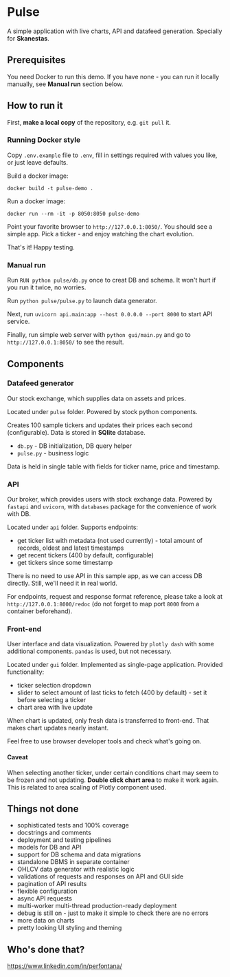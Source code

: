 # Pulse

A simple application with live charts, API and datafeed generation. Specially for **Skanestas**. 

## Prerequisites

You need Docker to run this demo. If you have none - you can run it locally manually, see **Manual run** section below.

## How to run it

First, **make a local copy** of the repository, e.g. `git pull` it.

### Running Docker style

Copy `.env.example` file to `.env`, fill in settings required with values you like, or just leave defaults.

Build a docker image:
```shell
docker build -t pulse-demo .
```

Run a docker image:
```shell
docker run --rm -it -p 8050:8050 pulse-demo
```

Point your favorite browser to `http://127.0.0.1:8050/`. You should see a simple app. Pick a ticker - and enjoy watching the chart evolution.

That's it! Happy testing.

### Manual run

Run `RUN python pulse/db.py` once to creat DB and schema. It won't hurt if you run it twice, no worries.

Run `python pulse/pulse.py` to launch data generator.

Next, run `uvicorn api.main:app --host 0.0.0.0 --port 8000` to start API service.

Finally, run simple web server with `python gui/main.py` and go to `http://127.0.0.1:8050/` to see the result.


## Components

### Datafeed generator

Our stock exchange, which supplies data on assets and prices.

Located under `pulse` folder. Powered by stock python components.

Creates 100 sample tickers and updates their prices each second (configurable). Data is stored in **SQlite** database.
* `db.py` - DB initialization, DB query helper
* `pulse.py` - business logic

Data is held in single table with fields for ticker name, price and timestamp.

### API

Our broker, which provides users with stock exchange data. Powered by `fastapi` and `uvicorn`, with `databases` package for the convenience of work with DB.

Located under `api` folder. Supports endpoints:
* get ticker list with metadata (not used currently) - total amount of records, oldest and latest timestamps
* get recent tickers (400 by default, configurable)
* get tickers since some timestamp

There is no need to use API in this sample app, as we can access DB directly. Still, we'll need it in real world.

For endpoints, request and response format reference, please take a look at `http://127.0.0.1:8000/redoc` (do not forget to map port `8000` from a container beforehand).

### Front-end

User interface and data visualization. Powered by `plotly dash` with some additional components. `pandas` is used, but not necessary.

Located under `gui` folder. Implemented as single-page application. Provided functionality:
* ticker selection dropdown
* slider to select amount of last ticks to fetch (400 by default) - set it before selecting a ticker
* chart area with live update

When chart is updated, only fresh data is transferred to front-end. That makes chart updates nearly instant.

Feel free to use browser developer tools and check what's going on.

#### Caveat

When selecting another ticker, under certain conditions chart may seem to be frozen and not updating. **Double click chart area** to make it work again. This is related to area scaling of Plotly component used.

## Things not done
* sophisticated tests and 100% coverage
* docstrings and comments
* deployment and testing pipelines
* models for DB and API
* support for DB schema and data migrations
* standalone DBMS in separate container
* OHLCV data generator with realistic logic
* validations of requests and responses on API and GUI side
* pagination of API results
* flexible configuration
* async API requests
* multi-worker multi-thread production-ready deployment
* debug is still on - just to make it simple to check there are no errors
* more data on charts
* pretty looking UI styling and theming

## Who's done that?

https://www.linkedin.com/in/perfontana/